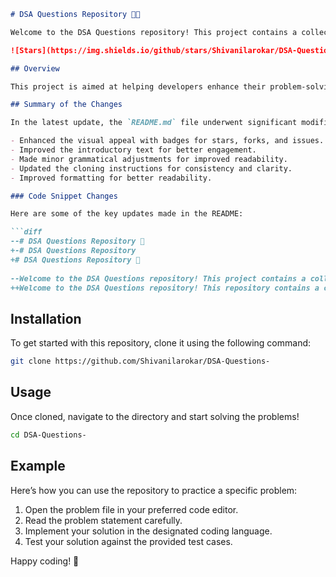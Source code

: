 ```markdown
# DSA Questions Repository 🤖🎉

Welcome to the DSA Questions repository! This project contains a collection of data structure and algorithm questions designed to help you improve your coding skills.

![Stars](https://img.shields.io/github/stars/Shivanilarokar/DSA-Questions-?style=social) ![Forks](https://img.shields.io/github/forks/Shivanilarokar/DSA-Questions-?style=social) ![Issues](https://img.shields.io/github/issues/Shivanilarokar/DSA-Questions-)

## Overview

This project is aimed at helping developers enhance their problem-solving skills through practical coding exercises. The questions range from basic to advanced levels, making it suitable for all skill sets.

## Summary of the Changes

In the latest update, the `README.md` file underwent significant modifications to enhance clarity and readability. Here are some of the key updates made:

- Enhanced the visual appeal with badges for stars, forks, and issues.
- Improved the introductory text for better engagement.
- Made minor grammatical adjustments for improved readability.
- Updated the cloning instructions for consistency and clarity.
- Improved formatting for better readability.

### Code Snippet Changes

Here are some of the key updates made in the README:

```diff
--# DSA Questions Repository 🎉
+-# DSA Questions Repository
+# DSA Questions Repository 🎉
 
--Welcome to the DSA Questions repository! This project contains a collection of Data Structure and Algorithm questions designed to help you improve your coding skills.
++Welcome to the DSA Questions repository! This repository contains a collection of data structure and algorithm questions to help you master coding interviews and improve your problem-solving skills.
```

## Installation

To get started with this repository, clone it using the following command:

```bash
git clone https://github.com/Shivanilarokar/DSA-Questions-
```

## Usage

Once cloned, navigate to the directory and start solving the problems!

```bash
cd DSA-Questions-
```

## Example

Here’s how you can use the repository to practice a specific problem:

1. Open the problem file in your preferred code editor.
2. Read the problem statement carefully.
3. Implement your solution in the designated coding language.
4. Test your solution against the provided test cases.

Happy coding! 🚀
```